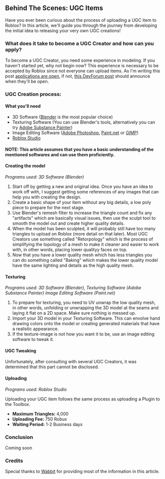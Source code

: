 
## **Behind The Scenes: UGC Items**

Have you ever been curious about the process of uploading a UGC item to Roblox? In this article, we'll guide you through the journey from developing the initial idea to releasing your very own UGC creations!

### **What does it take to become a UGC Creator and how can you apply?**

To become a UGC Creator, you need some experience in modeling. If you haven't started yet, why not begin now? This experience is necessary to be accepted by Roblox since not everyone can upload items. As I'm writing this post [applications are open](https://roblox.qualtrics.com/jfe/form/SV_56I0Jyo6Pz3ksUS), if not, [this DevForum post](https://devforum.roblox.com/t/updates-and-changes-to-the-ugc-catalog-application/1974990) should announce when they'll be open. 

### **UGC Creation process:**

#### **What you'll need**
- 3D Software ([Blender](https://www.blender.org/) is the most popular choice)
- Texturing Software (You can use Blender's tools, alternatively you can try [Adobe Substance Painter](https://www.adobe.com/products/substance3d-painter.html))
- Image Editing Software ([Adobe Photoshop](https://www.adobe.com/products/photoshop.html), [Paint.net](https://www.getpaint.net/) or [GIMP](https://www.gimp.org/))
- [Roblox Studio](https://www.roblox.com/create)


#### **NOTE:** This article assumes that you have a basic understanding of the mentioned softwares and can use them proficiently.

#### **Creating the model**
*Programs used: 3D Software (Blender)*
1. Start off by getting a new and original idea. Once you have an idea to work off with, I suggest getting some references of any images that can help you with creating the design.
2. Create a basic shape of your item without any big details, a low poly piece to prepare for the next stage.
3. Use Blender's remesh filter to increase the triangle count and fix any "artifacts" which are basically visual issues, then use the sculpt tool to smooth the model out and create higher quality details.
4. When the model has been sculpted, it will probably still have too many triangles to upload on Roblox (more detail on that later). Most UGC Creators use something called "Retorpology" which is the process of simplifying the topology of a mesh to make it cleaner and easier to work with, in other words, placing lower qualityy faces on top.
5. Now that you have a lower quality mesh which has less triangles you can do something called "Baking" which makes the lower quality model have the  same lighting and details as the high quality mesh. 

#### **Texturing**
*Programs used: 3D Software (Blender), Texturing Software (Adobe Substance Painter) Image Editing Software (Paint.net)*
1. To prepare for texturing, you need to UV unwrap the low quality mesh, in other words, unfolding or unwrapping the 3D model at the seams and laying it flat on a 2D space. Make sure nothing is messed up.
2. Import your 3D model in your Texturing Software. This can envolve hand drawing colors onto the model or creating generated materials that have a realistic appearance.
3. If the texture-image is not how you want it to be, use an image editing software to tweak it.

#### **UGC Tweaking**
Unfortunately, after consulting with several UGC Creators, it was determined that this part cannot be disclosed.

#### **Uploading**
*Programs used: Roblox Studio*

Uploading your UGC item follows the same process as uploading a Plugin to the Toolbox. 
- **Maximum Triangles:** 4,000
- **Uploading Fee:** 750 Robux
- **Waiting Period:** 1-2 Business days

### **Conclusion**
Coming soon

### **Credits**
Special thanks to [Wabbit](https://www.rolimons.com/player/48545285) for providing most of the information in this article.
